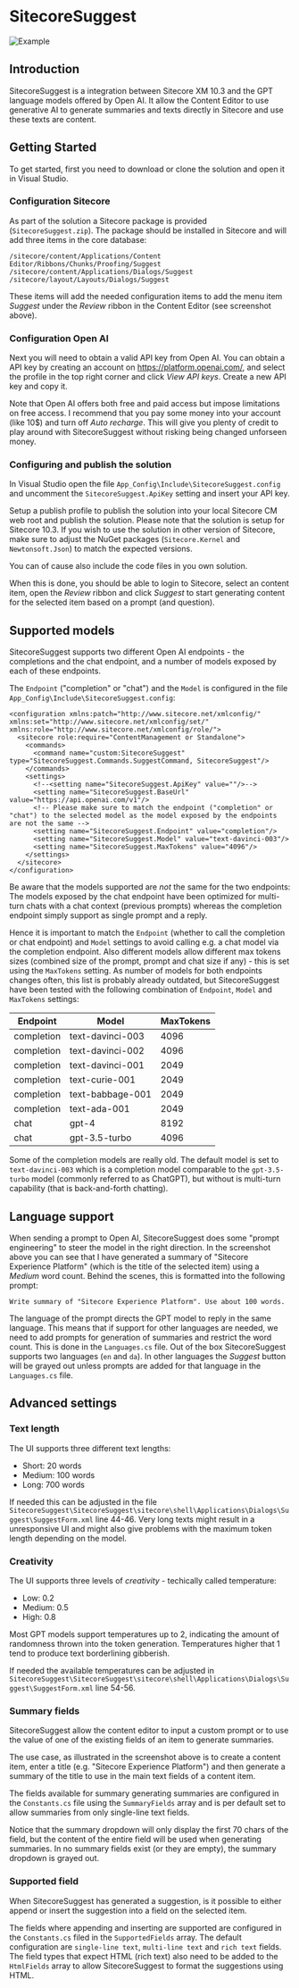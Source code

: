 # SitecoreSuggest

![Example](https://raw.githubusercontent.com/kristofferkjeldby/SitecoreSuggest/main/readme.png)

## Introduction

SitecoreSuggest is a integration between Sitecore XM 10.3 and the GPT language models offered by Open AI. It allow the Content Editor to use generative AI to generate summaries and texts directly in Sitecore and use these texts are content.

## Getting Started

To get started, first you need to download or clone the solution and open it in Visual Studio.

### Configuration Sitecore

As part of the solution a Sitecore package is provided (`SitecoreSuggest.zip`). The package should be installed in Sitecore and will add three items in the core database:

```
/sitecore/content/Applications/Content Editor/Ribbons/Chunks/Proofing/Suggest
/sitecore/content/Applications/Dialogs/Suggest
/sitecore/layout/Layouts/Dialogs/Suggest
```

These items will add the needed configuration items to add the menu item *Suggest* under the *Review* ribbon in the Content Editor (see screenshot above).

### Configuration Open AI

Next you will need to obtain a valid API key from Open AI. You can obtain a API key by creating an account on https://platform.openai.com/, and select the profile in the top right corner and click *View API keys*. Create a new API key and copy it.

Note that Open AI offers both free and paid access but impose limitations on free access. I recommend that you pay some money into your account (like 10$) and turn off *Auto recharge*. This will give you plenty of credit to play around with SitecoreSuggest without risking being changed unforseen money.

### Configuring and publish the solution

In Visual Studio open the file `App_Config\Include\SitecoreSuggest.config` and uncomment the `SitecoreSuggest.ApiKey` setting and insert your API key. 

Setup a publish profile to publish the solution into your local Sitecore CM web root and publish the solution. Please note that the solution is setup for Sitecore 10.3. If you wish to use the solution in other version of Sitecore, make sure to adjust the NuGet packages (`Sitecore.Kernel` and `Newtonsoft.Json`) to match the expected versions.

You can of cause also include the code files in you own solution.

When this is done, you should be able to login to Sitecore, select an content item, open the *Review* ribbon and click *Suggest* to start generating content for the selected item based on a prompt (and question).

## Supported models

SitecoreSuggest supports two different Open AI endpoints - the completions and the chat endpoint, and a number of models exposed by each of these endpoints. 

The `Endpoint` ("completion" or "chat") and the `Model`  is configured in the file `App_Config\Include\SitecoreSuggest.config`:

```
<configuration xmlns:patch="http://www.sitecore.net/xmlconfig/" xmlns:set="http://www.sitecore.net/xmlconfig/set/" xmlns:role="http://www.sitecore.net/xmlconfig/role/">
  <sitecore role:require="ContentManagement or Standalone">
    <commands>
      <command name="custom:SitecoreSuggest" type="SitecoreSuggest.Commands.SuggestCommand, SitecoreSuggest"/>
    </commands>
    <settings>
      <!--<setting name="SitecoreSuggest.ApiKey" value=""/>-->
      <setting name="SitecoreSuggest.BaseUrl" value="https://api.openai.com/v1"/>
      <!-- Please make sure to match the endpoint ("completion" or "chat") to the selected model as the model exposed by the endpoints are not the same -->
      <setting name="SitecoreSuggest.Endpoint" value="completion"/>
      <setting name="SitecoreSuggest.Model" value="text-davinci-003"/>
      <setting name="SitecoreSuggest.MaxTokens" value="4096"/>
    </settings>
  </sitecore>
</configuration>
```

Be aware that the models supported are _not_ the same for the two endpoints: The models exposed by the chat endpoint have been optimized for multi-turn chats with a chat context (previous prompts) whereas the completion endpoint simply support as single prompt and a reply. 

Hence it is important to match the `Endpoint` (whether to call the completion or chat endpoint) and `Model` settings to avoid calling e.g. a chat model via the completion endpoint. Also different models allow different max tokens sizes (combined size of the prompt, prompt and chat size if any) - this is set using the `MaxTokens` setting. As number of models for both endpoints changes often, this list is probably already outdated, but SitecoreSuggest have been tested with the following combination of `Endpoint`, `Model` and `MaxTokens` settings:

|Endpoint|Model|MaxTokens|
|---|---|---|
|completion|text-davinci-003|4096|
|completion|text-davinci-002|4096|
|completion|text-davinci-001|2049|
|completion|text-curie-001|2049|
|completion|text-babbage-001|2049|
|completion|text-ada-001|2049|
|chat|gpt-4|8192|
|chat|gpt-3.5-turbo|4096|

Some of the completion models are really old. The default model is set to `text-davinci-003` which is a completion model comparable to the `gpt-3.5-turbo` model (commonly referred to as ChatGPT), but without is multi-turn capability (that is back-and-forth chatting). 

## Language support

When sending a prompt to Open AI, SitecoreSuggest does some "prompt engineering" to steer the model in the right direction. In the screenshot above you can see that I have generated a summary of "Sitecore Experience Platform" (which is the title of the selected item) using a *Medium* word count. Behind the scenes, this is formatted into the following prompt: 

```
Write summary of "Sitecore Experience Platform". Use about 100 words.
```

The language of the prompt directs the GPT model to reply in the same language. This means that if support for other languages are needed, we need to add prompts for generation of summaries and restrict the word count. This is done in the `Languages.cs` file. Out of the box SitecoreSuggest supports two languages (`en` and `da`). In other languages the *Suggest* button will be grayed out unless prompts are added for that language in the `Languages.cs` file. 

## Advanced settings

### Text length

The UI supports three different text lengths:

- Short: 20 words
- Medium: 100 words
- Long: 700 words

If needed this can be adjusted in the file `SitecoreSuggest\SitecoreSuggest\sitecore\shell\Applications\Dialogs\Suggest\SuggestForm.xml` line 44-46. Very long texts might result in a unresponsive UI and might also give problems with the maximum token length depending on the model.

### Creativity

The UI supports three levels of *creativity* - techically called temperature:

- Low: 0.2
- Medium: 0.5
- High: 0.8

Most GPT models support temperatures up to 2, indicating the amount of randomness thrown into the token generation. Temperatures higher that 1 tend to produce text borderlining gibberish. 

If needed the available temperatures can be adjusted in `SitecoreSuggest\SitecoreSuggest\sitecore\shell\Applications\Dialogs\Suggest\SuggestForm.xml` line 54-56.

### Summary fields

SitecoreSuggest allow the content editor to input a custom prompt or to use the value of one of the existing fields of an item to generate summaries.

The use case, as illustrated in the screenshot above is to create a content item, enter a title (e.g. "Sitecore Experience Platform") and then generate a summary of the title to use in the main text fields of a content item.

The fields available for summary generating summaries are configured in the `Constants.cs` file using the `SummaryFields` array and is per default set to allow summaries from only single-line text fields. 

Notice that the summary dropdown will only display the first 70 chars of the field, but the content of the entire field will be used when generating summaries. In no summary fields exist (or they are empty), the summary dropdown is grayed out.

### Supported field

When SitecoreSuggest has generated a suggestion, is it possible to either append or insert the suggestion into a field on the selected item. 

The fields where appending and inserting are supported are configured in the `Constants.cs` filed in the `SupportedFields` array. The default configuration are `single-line text`, `multi-line text` and `rich text` fields. The field types that expect HTML (rich text) also need to be added to the `HtmlFields` array to allow SitecoreSuggest to format the suggestions using HTML. 




